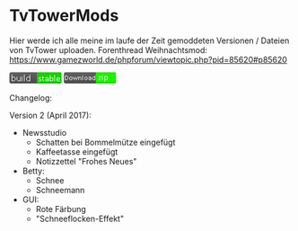 # TvTowerMods
Hier werde ich alle meine im laufe der Zeit gemoddeten Versionen / Dateien von TvTower uploaden.
Forenthread Weihnachtsmod:
https://www.gamezworld.de/phpforum/viewtopic.php?pid=85620#p85620


![alt tag](https://github.com/Joni4Games/TvTowerMods/blob/master/resources/build-stable.png)
[![GitHub release](https://github.com/Joni4Games/TvTowerMods/blob/master/resources/circle-download2.png)](https://github.com/Joni4Games/TvTowerMods/raw/master/Weihnachten-gfx.zip)

Changelog:

Version 2 (April 2017):
+ Newsstudio
	+ Schatten bei Bommelmütze eingefügt
	+ Kaffeetasse eingefügt
	+ Notizzettel "Frohes Neues"
+ Betty:
	+ Schnee
	+ Schneemann
+ GUI:
	+ Rote Färbung
	+ "Schneeflocken-Effekt"
